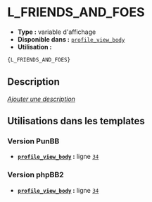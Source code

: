 # L_FRIENDS_AND_FOES
* __Type :__ variable d'affichage
* __Disponible dans :__ [`profile_view_body`](../tpl/var/profile_view_body.md)
* __Utilisation :__

```html
{L_FRIENDS_AND_FOES}
```

## Description
[*Ajouter une description*](https://fa-tvars.appspot.com/var/L_FRIENDS_AND_FOES)

## Utilisations dans les templates

### Version PunBB
* __[`profile_view_body`](../tpl/var/profile_view_body.md#readme) :__ ligne [`34`](../tpl/src/punbb/profile_view_body.tpl#L34)

### Version phpBB2
* __[`profile_view_body`](../tpl/var/profile_view_body.md#readme) :__ ligne [`34`](../tpl/src/subsilver/profile_view_body.tpl#L34)